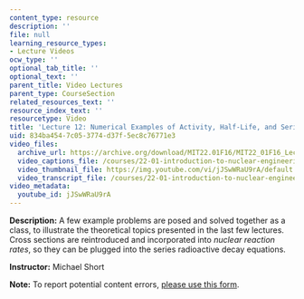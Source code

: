 ```yaml
---
content_type: resource
description: ''
file: null
learning_resource_types:
- Lecture Videos
ocw_type: ''
optional_tab_title: ''
optional_text: ''
parent_title: Video Lectures
parent_type: CourseSection
related_resources_text: ''
resource_index_text: ''
resourcetype: Video
title: 'Lecture 12: Numerical Examples of Activity, Half-Life, and Series Decay'
uid: 834ba454-7c05-3774-d37f-5ec8c76771e3
video_files:
  archive_url: https://archive.org/download/MIT22.01F16/MIT22_01F16_Lec12_300k.mp4
  video_captions_file: /courses/22-01-introduction-to-nuclear-engineering-and-ionizing-radiation-fall-2016/9b1b5d4dfcf0596eaa3edb67e0b369a7_jJSwWRaU9rA.vtt
  video_thumbnail_file: https://img.youtube.com/vi/jJSwWRaU9rA/default.jpg
  video_transcript_file: /courses/22-01-introduction-to-nuclear-engineering-and-ionizing-radiation-fall-2016/2da7c9c9a52901c5b04423aed43280d1_jJSwWRaU9rA.pdf
video_metadata:
  youtube_id: jJSwWRaU9rA
---
```


**Description:** A few example problems are posed and solved together as a class, to illustrate the theoretical topics presented in the last few lectures. Cross sections are reintroduced and incorporated into _nuclear reaction rates_, so they can be plugged into the series radioactive decay equations. 

**Instructor:** Michael Short

**Note:** To report potential content errors, [please use this form](https://forms.gle/8B2zcUvfCtgJdTdE7).